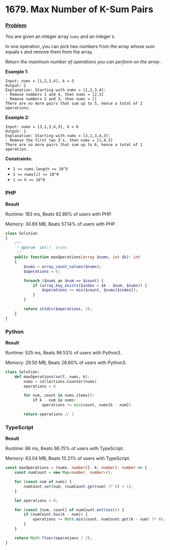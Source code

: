# 1679. Max Number of K-Sum Pairs

### [Problem](https://leetcode.com/problems/max-number-of-k-sum-pairs/description/)

You are given an integer array `nums` and an integer `k`.

In one operation, you can pick two numbers from the array whose sum equals `k` and remove them from the array.

Return _the maximum number of operations you can perform on the array_.

**Example 1:**

```
Input: nums = [1,2,3,4], k = 5
Output: 2
Explanation: Starting with nums = [1,2,3,4]:
- Remove numbers 1 and 4, then nums = [2,3]
- Remove numbers 2 and 3, then nums = []
There are no more pairs that sum up to 5, hence a total of 2 operations.
```

**Example 2:**

```
Input: nums = [3,1,3,4,3], k = 6
Output: 1
Explanation: Starting with nums = [3,1,3,4,3]:
- Remove the first two 3's, then nums = [1,4,3]
There are no more pairs that sum up to 6, hence a total of 1 operation.
```

**Constraints:**

* `1 <= nums.length <= 10^5`
* `1 <= nums[i] <= 10^9`
* `1 <= k <= 10^9`

### PHP

**Result**

Runtime: 183 ms, Beats 92.86% of users with PHP.

Memory: 30.69 MB, Beats 57.14% of users with PHP.

```php
class Solution
{
    /**
     * @param  int[]  $nums
     */
    public function maxOperations(array $nums, int $k): int
    {
        $nums = array_count_values($nums);
        $operations = 0;

        foreach ($nums as $num => $count) {
            if (array_key_exists($index = $k - $num, $nums)) {
                $operations += min($count, $nums[$index]);
            }
        }

        return intdiv($operations, 2);
    }
}
```

### Python

**Result**

Runtime: 525 ms, Beats 96.53% of users with Python3.

Memory: 29.50 MB, Beats 28.60% of users with Python3.

```python
class Solution:
    def maxOperations(self, nums, k):
        nums = collections.Counter(nums)
        operations = 0

        for num, count in nums.items():
            if k - num in nums:
                operations += min(count, nums[k - num])

        return operations // 2
```

### TypeScript

**Result**

Runtime: 86 ms, Beats 96.75% of users with TypeScript.

Memory: 63.04 MB, Beats 13.21% of users with TypeScript.

```typescript
const maxOperations = (nums: number[], k: number): number => {
    const numCount = new Map<number, number>();

    for (const num of nums) {
        numCount.set(num, (numCount.get(num) ?? 0) + 1);
    }

    let operations = 0;

    for (const [num, count] of numCount.entries()) {
        if (numCount.has(k - num)) {
            operations += Math.min(count, numCount.get(k - num) ?? 0);
        }
    }

    return Math.floor(operations / 2);
}
```
